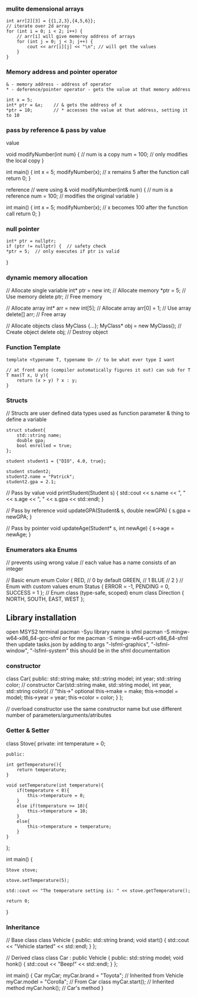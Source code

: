 
### mulite demensional arrays
    int arr[2][3] = {{1,2,3},{4,5,6}};  
    // iterate over 2d array
    for (int i = 0; i < 2; i++) {
        // arr[i] will give memeroy address of arrays
        for (int j = 0; j < 3; j++) {
            cout << arr[i][j] << "\n"; // will get the values
        }
    }

### Memory address and pointer operator
    & - memory address - address of operator
    * - deference/pointer operator - gets the value at that memory address

    int x = 5;
    int* ptr = &x;    // & gets the address of x
    *ptr = 10;        // * accesses the value at that address, setting it to 10


### pass by reference & pass by value
value

void modifyNumber(int num) {  // num is a copy
    num = 100;  // only modifies the local copy
}

int main() {
    int x = 5;
    modifyNumber(x);  // x remains 5 after the function call
    return 0;
}

reference
// were using &
void modifyNumber(int& num) {  // num is a reference
    num = 100;  // modifies the original variable
}

int main() {
    int x = 5;
    modifyNumber(x);  // x becomes 100 after the function call
    return 0;
}

### null pointer
    int* ptr = nullptr;
    if (ptr != nullptr) {  // safety check
    *ptr = 5;  // only executes if ptr is valid
}

### dynamic memory allocation
// Allocate single variable
int* ptr = new int;       // Allocate memory
*ptr = 5;                 // Use memory
delete ptr;               // Free memory

// Allocate array
int* arr = new int[5];    // Allocate array
arr[0] = 1;               // Use array
delete[] arr;             // Free array

// Allocate objects
class MyClass {...};
MyClass* obj = new MyClass(); // Create object
delete obj;                   // Destroy object

### Function Template
    template <typename T, typename U> // to be what ever type I want

    // at front auto (compiler automatically figures it out) can sub for T
    T max(T x, U y){
        return (x > y) ? x : y;
    }
   
### Structs
// Structs are user defined data types used as function parameter & thing to define a variable

    struct student{
        std::string name;
        double gpa;
        bool enrolled = true;
    };

    student student1 = {"DIO", 4.0, true};

    student student2;
    student2.name = "Patrick";
    student2.gpa = 2.1;

// Pass by value
void printStudent(Student s) {
   std::cout << s.name << ", " << s.age << ", " << s.gpa << std::endl;
}

// Pass by reference 
void updateGPA(Student& s, double newGPA) {
   s.gpa = newGPA;
}

// Pass by pointer
void updateAge(Student* s, int newAge) {
   s->age = newAge;
}

### Enumerators aka Enums
// prevents using wrong value
// each value has a name consists of an integer

// Basic enum
enum Color {
    RED,    // 0 by default
    GREEN,  // 1
    BLUE    // 2
}
// Enum with custom values
enum Status {
    ERROR = -1,
    PENDING = 0,
    SUCCESS = 1
};
// Enum class (type-safe, scoped)
enum class Direction {
    NORTH,
    SOUTH,
    EAST,
    WEST
};

## Library installation
open MSYS2 terminal
    pacman -Syu
                               library name is sfml
    pacman -S mingw-w64-x86_64-gcc-sfml
    or for me
    pacman -S mingw-w64-ucrt-x86_64-sfml
then update tasks.json by adding to args
    "-lsfml-graphics",
    "-lsfml-window",
    "-lsfml-system"
this should be in the sfml documentaition

### constructor
class Car{
    public:
        std::string make;
        std::string model;
        int year;
        std::string color;
// constructor
    Car(std::string make, std::string model, int year, std::string color){
        // "this->" optional
        this->make = make;
        this->model = model;
        this->year = year;
        this->color = color;
    }
};

// overload constructor
use the same constructor name
but use different number of parameters/arguments/atributes

### Getter & Setter
class Stove{
    private:
        int temperature = 0;
    
    public:

    int getTemperature(){
        return temperature;
    }

    void setTemperature(int temperature){
        if(temperature < 0){
            this->temperature = 0;
        }
        else if(temperature >= 10){
            this->temperature = 10;
        }
        else{
            this->temperature = temperature;
        }
    }
};

int main() {

    Stove stove;

    stove.setTemperature(5);

    std::cout << "The temperature setting is: " << stove.getTemperature();

    return 0;
}

### Inheritance
// Base class
class Vehicle {
public:
   std::string brand;
   void start() {
       std::cout << "Vehicle started" << std::endl;
   }
};

// Derived class
class Car : public Vehicle {
public:
   std::string model;
   void honk() {
       std::cout << "Beep!" << std::endl;
   }
};

int main() {
   Car myCar;
   myCar.brand = "Toyota";  // Inherited from Vehicle
   myCar.model = "Corolla"; // From Car class
   myCar.start();          // Inherited method
   myCar.honk();           // Car's method
}